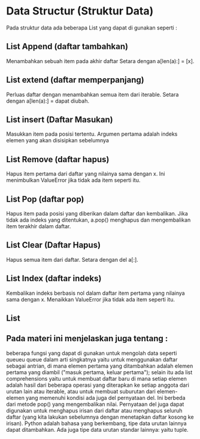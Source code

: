 # Data Structur (Struktur Data)
Pada struktur data ada beberapa List yang dapat di gunakan seperti :
## List Append (daftar tambahkan)
Menambahkan sebuah item pada akhir daftar Setara dengan a[len(a):] = [x].
## List extend (daftar memperpanjang)
Perluas daftar dengan menambahkan semua item dari iterable. Setara dengan a[len(a):] = dapat diubah.
## List insert (Daftar Masukan)
Masukkan item pada posisi tertentu. Argumen pertama adalah indeks elemen yang akan disisipkan sebelumnya
## List Remove (daftar hapus)
Hapus item pertama dari daftar yang nilainya sama dengan x. Ini menimbulkan ValueError jika tidak ada item seperti itu.
## List Pop (daftar pop)
Hapus item pada posisi yang diberikan dalam daftar dan kembalikan. Jika tidak ada indeks yang ditentukan, a.pop() menghapus dan mengembalikan item terakhir dalam daftar.
## List Clear (Daftar Hapus)
Hapus semua item dari daftar. Setara dengan del a[:].
## List Index (daftar indeks)
Kembalikan indeks berbasis nol dalam daftar item pertama yang nilainya sama dengan x. Menaikkan ValueError jika tidak ada item seperti itu.
## List 
## Pada materi ini menjelaskan juga tentang :
beberapa fungsi yang dapat di gunakan untuk mengolah data seperti queueu
queue dalam arti singkatnya yaitu untuk menggunakan daftar sebagai antrian, di mana elemen pertama yang ditambahkan adalah elemen pertama yang diambil ("masuk pertama, keluar pertama");
selain itu ada list comprehensions
yaitu untuk membuat daftar baru di mana setiap elemen adalah hasil dari beberapa operasi yang diterapkan ke setiap anggota dari urutan lain atau iterable, atau untuk membuat suburutan dari elemen-elemen yang memenuhi kondisi 
ada juga del 
pernyataan del. Ini berbeda dari metode pop() yang mengembalikan nilai. Pernyataan del juga dapat digunakan untuk menghapus irisan dari daftar atau menghapus seluruh daftar (yang kita lakukan sebelumnya dengan menetapkan daftar kosong ke irisan).
Python adalah bahasa yang berkembang, tipe data urutan lainnya dapat ditambahkan. Ada juga tipe data urutan standar lainnya: yaitu tuple.